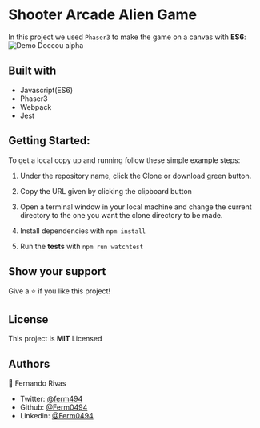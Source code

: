 # Shooter Arcade Alien Game

In this project we used `Phaser3` to make the game on a canvas with **ES6**:
![Demo Doccou alpha](https://j.gifs.com/p812yV.gif)


## Built with

- Javascript(ES6)
- Phaser3
- Webpack
- Jest

## Getting Started:

To get a local copy up and running follow these simple example steps:

1. Under the repository name, click the Clone or download green button.

2. Copy the URL given by clicking the clipboard button

3. Open a terminal window in your local machine and change the current directory to the one you
   want the clone directory to be made.

4. Install dependencies with `npm install`

5. Run the **tests** with `npm run watchtest`

## Show your support

Give a ⭐️ if you like this project!

## License

This project is **MIT** Licensed

## Authors

👤 Fernando Rivas

- Twitter: [@ferm494](https://twitter.com/ferm494)
- Github: [@Ferm0494](https://github.com/Ferm0494)
- Linkedin: [@Ferm0494](https://www.linkedin.com/in/ferm0494/)

